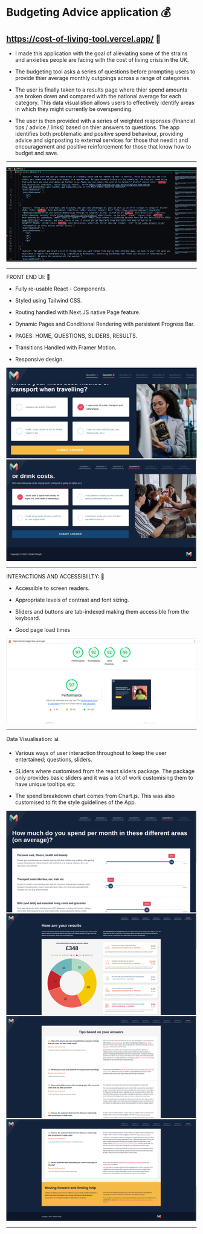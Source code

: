 ﻿# Budgeting Advice application 💰

## https://cost-of-living-tool.vercel.app/  🚀

-  I made this application with the goal of alleviating some of the strains and anxieties people are facing with the cost of living crisis in the UK.

-  The budgeting tool asks a series of questions before prompting users to provide thier average monthly outgoings across a range of categories.

- The user is finally taken to a results page where thier spend amounts are broken down and compared with the national average for each category. This data visualistion allows users to effectively identify areas in which they might currently be overspending.

-  The user is then provided with a series of weighted responses (financial tips / advice / links) based on thier answers to questions. The app identifies both problematic and positive spend behaviour, providing advice and signposting to external services for those that need it and encouragement and positive reinforcement for those that know how to budget and save.

---

<img src="./public/logicTwo.png" alt="logic image">

---

FRONT END UI: 🎨

- Fully re-usable React - Components.

- Styled using Tailwind CSS.

- Routing handled with Next.JS native Page feature.

- Dynamic Pages and Conditional Rendering with persistent Progress Bar.

- PAGES: HOME, QUESTIONS, SLIDERS, RESULTS.

- Transitions Handled with Framer Motion.

- Responsive design.

<img src="./public/one.png" alt="questions page image">
<img src="./public/two.png" alt="questions page image">

---

INTERACTIONS AND ACCESSIBIILTY: 💬

- Accessible to screen readers.

- Appropriate levels of contrast and font sizing.

- Sliders and buttons are tab-indexed making them accessible from the keyboard.

- Good page load times

<img src="./public/performance.png" alt="lighthouse">

---

Data Visualisation: 📊

- Various ways of user interaction throughout to keep the user entertained; questions, sliders.

- SLiders where customised from the react sliders package. The package only provides basic sliders and it was a lot of work customising them to have unique tooltips etc

- The spend breakdown chart comes from Chart.js. This was also customised to fit the style guidelines of the App.

<img src="./public/three.png" alt="results image">
<img src="./public/four.png" alt="results image">
<img src="./public/five.png" alt="results image">
<img src="./public/six.png" alt="results image">

---
